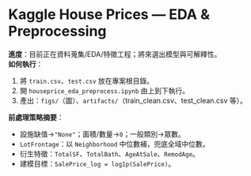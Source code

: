 # Kaggle House Prices — EDA & Preprocessing

**進度**：目前正在資料蒐集/EDA/特徵工程；將來選出模型與可解釋性。  
**如何執行**：
1. 將 `train.csv`、`test.csv` 放在專案根目錄。
2. 開 `houseprice_eda_preprocess.ipynb` 由上到下執行。
3. 產出：`figs/`（圖）、`artifacts/`（train_clean.csv、test_clean.csv 等）。

**前處理策略摘要**：
- 設施缺值→`"None"`；面積/數量→`0`；一般類別→眾數。
- `LotFrontage`：以 `Neighborhood` 中位數補，兜底全域中位數。
- 衍生特徵：`TotalSF`、`TotalBath`、`AgeAtSale`、`RemodAge`。
- 建模目標：`SalePrice_log = log1p(SalePrice)`。
